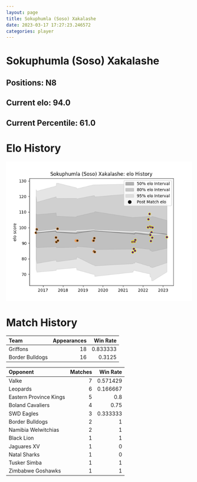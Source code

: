 ```yaml
---  
layout: page  
title: Sokuphumla (Soso) Xakalashe  
date: 2023-03-17 17:27:23.246572  
categories: player  
---
```

# Sokuphumla (Soso) Xakalashe

## Positions: N8

## Current elo: 94.0

## Current Percentile: 61.0

# Elo History


![elo history](history_Sokuphumla(Soso)Xakalashe.png)
# Match History


| Team            |   Appearances |   Win Rate |
|:----------------|--------------:|-----------:|
| Griffons        |            18 |   0.833333 |
| Border Bulldogs |            16 |   0.3125   |

| Opponent               |   Matches |   Win Rate |
|:-----------------------|----------:|-----------:|
| Valke                  |         7 |   0.571429 |
| Leopards               |         6 |   0.166667 |
| Eastern Province Kings |         5 |   0.8      |
| Boland Cavaliers       |         4 |   0.75     |
| SWD Eagles             |         3 |   0.333333 |
| Border Bulldogs        |         2 |   1        |
| Namibia Welwitchias    |         2 |   1        |
| Black Lion             |         1 |   1        |
| Jaguares XV            |         1 |   0        |
| Natal Sharks           |         1 |   0        |
| Tusker Simba           |         1 |   1        |
| Zimbabwe Goshawks      |         1 |   1        |